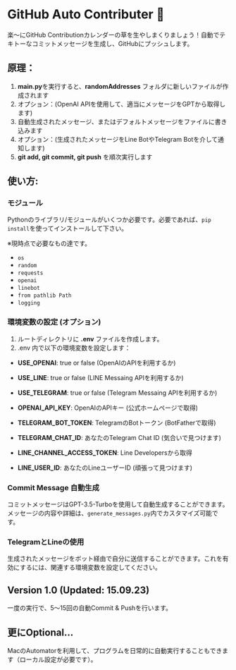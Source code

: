 # GitHub Auto Contributer 🌱

楽〜にGitHub Contributionカレンダーの草を生やしまくりましょう！自動でテキトーなコミットメッセージを生成し、GitHubにプッシュします。

## 原理：
1. **main.py**を実行すると、**randomAddresses** フォルダに新しいファイルが作成されます
2. オプション：(OpenAI APIを使用して、適当にメッセージをGPTから取得します)
3. 自動生成されたメッセージ、またはデフォルトメッセージをファイルに書き込みます
4. オプション：(生成されたメッセージをLine BotやTelegram Botを介して通知します)
5. **git add, git commit, git push** を順次実行します

## 使い方:

### モジュール

Pythonのライブラリ/モジュールがいくつか必要です。必要であれば、`pip install`を使ってインストールして下さい。

※現時点で必要なもの達です。

- `os`
- `random`
- `requests`
- `openai`
- `linebot`
- `from pathlib Path`
- `logging`

### 環境変数の設定 (オプション)

1. ルートディレクトリに **.env** ファイルを作成します。
2. .env 内で以下の環境変数を設定します：    　　
- **USE_OPENAI**: true or false (OpenAIのAPIを利用するか)
- **USE_LINE**: true or false (LINE Messaing APIを利用するか)
- **USE_TELEGRAM**: true or false (Telegram Messaing APIを利用するか)

- **OPENAI_API_KEY**: OpenAIのAPIキー (公式ホームページで取得)
- **TELEGRAM_BOT_TOKEN**: TelegramのBotトークン (BotFatherで取得)　　
- **TELEGRAM_CHAT_ID**: あなたのTelegram Chat ID (気合いで見つけます)
- **LINE_CHANNEL_ACCESS_TOKEN**: Line Developersから取得
- **LINE_USER_ID**: あなたのLineユーザーID (頑張って見つけます)

### Commit Message 自動生成

コミットメッセージはGPT-3.5-Turboを使用して自動生成することができます。メッセージの内容や詳細は、`generate_messages.py`内でカスタマイズ可能です。

### TelegramとLineの使用
生成されたメッセージをボット経由で自分に送信することができます。これを有効にするには、関連する環境変数を設定してください。

## Version 1.0 (Updated: 15.09.23)

一度の実行で、5〜15回の自動Commit & Pushを行います。

## 更にOptional...

MacのAutomatorを利用して、プログラムを日常的に自動実行することもできます（ローカル設定が必要です）。

